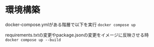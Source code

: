 # 環境構築
docker-compose.ymlがある階層で以下を実行
`docker compose up`

requirements.txtの変更やpackage.jsonの変更をイメージに反映させる時
`docker compose up --build`
